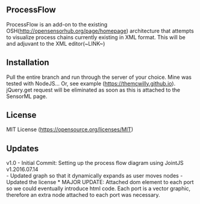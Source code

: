 ## ProcessFlow

ProcessFlow is an add-on to the existing OSH(http://opensensorhub.org/page/homepage) architecture that attempts to visualize process chains currently existing in XML format. This will be and adjuvant to the XML editor(~LINK~)

## Installation

Pull the entire branch and run through the server of your choice. Mine was tested with NodeJS... Or, see example (https://themcwilly.github.io).
jQuery.get request will be eliminated as soon as this is attached to the SensorML page.

## License

MIT License (https://opensource.org/licenses/MIT)

## Updates

v1.0 
    - Initial Commit: Setting up the process flow diagram using JointJS
v1.2016.07.14   
    - Updated graph so that it dynamically expands as user moves nodes
    - Updated the license
    * MAJOR UPDATE: Attached dom element to each port so we could eventually introduce html code. Each port is a vector graphic, therefore an extra node attached to each port was necessary. 